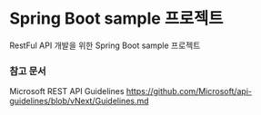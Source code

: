 # Spring Boot sample 프로젝트
RestFul API 개발을 위한 Spring Boot sample 프로젝트

### 참고 문서
Microsoft REST API Guidelines 
https://github.com/Microsoft/api-guidelines/blob/vNext/Guidelines.md